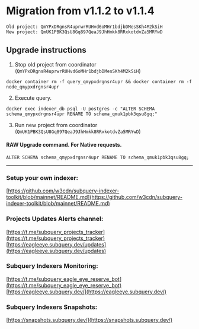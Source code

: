 # Migration from v1.1.2 to v1.1.4
```
Old project: QmYPxDRgnsR4uprwrRUHvd6oMHr1bdjbDMesSKh4M2kSiH
New project: QmUK1PBK3QsU8Gq897QeaJ9JhHmkk8RRxkotdvZa5MRYwD
```


## Upgrade instructions
 1) Stop old project from coordinator (`QmYPxDRgnsR4uprwrRUHvd6oMHr1bdjbDMesSKh4M2kSiH`)

```
docker container rm -f query_qmypxdrgnsr4upr && docker container rm -f node_qmypxdrgnsr4upr
```

 2) Execute query.

```
docker exec indexer_db psql -U postgres -c "ALTER SCHEMA schema_qmypxdrgnsr4upr RENAME TO schema_qmuk1pbk3qsu8gq;"

```

 3) Run new project from coordinator (`QmUK1PBK3QsU8Gq897QeaJ9JhHmkk8RRxkotdvZa5MRYwD`)

#### RAW Upgrade command. For Native requests.
`ALTER SCHEMA schema_qmypxdrgnsr4upr RENAME TO schema_qmuk1pbk3qsu8gq;`


___
### Setup your own indexer:

[https://github.com/w3cdn/subquery-indexer-toolkit/blob/mainnet/README.md](https://github.com/w3cdn/subquery-indexer-toolkit/blob/mainnet/README.md)

### Projects Updates Alerts channel:

[https://t.me/subquery_projects_tracker](https://t.me/subquery_projects_tracker) [https://eagleeye.subquery.dev/updates](https://eagleeye.subquery.dev/updates)

### Subquery Indexers Monitoring:

[https://t.me/subquery_eagle_eye_reserve_bot](https://t.me/subquery_eagle_eye_reserve_bot) [https://eagleeye.subquery.dev/](https://eagleeye.subquery.dev/)


### Subquery Indexers Snapshots:

[https://snapshots.subquery.dev/](https://snapshots.subquery.dev/)
